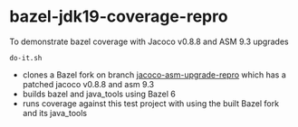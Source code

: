 # bazel-jdk19-coverage-repro
To demonstrate bazel coverage with Jacoco v0.8.8 and ASM 9.3 upgrades

`do-it.sh`
* clones a Bazel fork on branch [jacoco-asm-upgrade-repro](https://github.com/somethingvague/bazel.git) which has a patched jacoco v0.8.8 and asm 9.3
* builds bazel and java_tools using Bazel 6
* runs coverage against this test project with using the built Bazel fork and its java_tools


